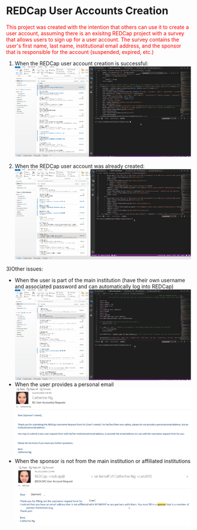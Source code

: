 # REDCap User Accounts Creation

<p style="color:red"> This project was created with the intention that others can use it to create a user account, assuming there is an exisitng REDCap project with a survey that allows users to sign up for a user account. The survey contains  the user's first name, last name, institutional email address, and the sponsor that is responsible for the account (suspended, expired, etc.) </p>

1) When the REDCap user account creation is successful:
![](Enable_Survey_3.gif)

2) When the REDCap user account was already created:
![](Enable_Survey.gif)


3)Other issues:
<ul>
  <li>When the user is part of the main institution (have their own username and associated password and can automatically log into REDCap)</li>
  <IMG SRC="Enable_Survey_2.gif">
  <li> When the user provides a personal email </li>
  <IMG SRC="personalemail.png">
  <li> When the sponsor is not from the main institution or affiliated institutions </li>
  <IMG SRC="sponsemail.png">
</ul>
